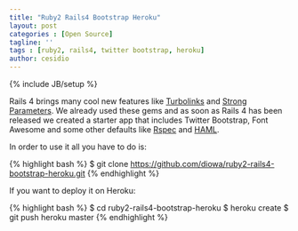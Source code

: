 ```yaml
---
title: "Ruby2 Rails4 Bootstrap Heroku"
layout: post
categories : [Open Source]
tagline: ''
tags : [ruby2, rails4, twitter bootstrap, heroku]
author: cesidio
---
```

{% include JB/setup %}

Rails 4 brings many cool new features like <a href="https://github.com/rails/turbolinks/">Turbolinks</a> and <a href="https://github.com/rails/strong_parameters">Strong Parameters</a>. We already used these gems and as soon as Rails 4 has been released we created a starter app that includes Twitter Bootstrap, Font Awesome and some other defaults like <a href="http://rspec.info">Rspec</a> and <a href="http://haml.info/">HAML</a>.

<!--more-->

In order to use it all you have to do is:

{% highlight bash %}
$ git clone https://github.com/diowa/ruby2-rails4-bootstrap-heroku.git
{% endhighlight %}

If you want to deploy it on Heroku:

{% highlight bash %}
$ cd ruby2-rails4-bootstrap-heroku
$ heroku create
$ git push heroku master
{% endhighlight %}
